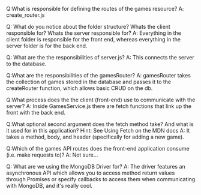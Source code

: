 Q:What is responsible for defining the routes of the games resource?
A: create_router.js 

Q: What do you notice about the folder structure? Whats the client responsible for? Whats the server responsible for?
A: Everything in the client folder is responsible for the front end, whereas everything in the server folder is for the back end.

Q: What are the the responsibilities of server.js?
A: This connects the server to the database.

Q:What are the responsibilities of the gamesRouter?
A: gamesRouter takes the collection of games stored in the database and passes it to the createRouter function, which allows basic CRUD on the db.

Q:What process does the the client (front-end) use to communicate with the server?
A: Inside GamesService.js there are fetch functions that link up the front with the back end.

Q:What optional second argument does the fetch method take? And what is it used for in this application? Hint: See Using Fetch on the MDN docs
A: It takes a method, body, and header (specifically for adding a new game).

Q:Which of the games API routes does the front-end application consume (i.e. make requests to)?
A: Not sure...

Q: What are we using the MongoDB Driver for?
A: The driver features an asynchronous API which allows you to access method return values through Promises or specify callbacks to access them when communicating with MongoDB, and it's really cool.